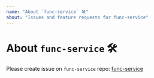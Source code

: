 ```yaml
---
name: "About `func-service` 🛠️"
about: "Issues and feature requests for func-service"
---
```


# About `func-service` 🛠️

Please create issue on `func-service` repo: [func-service](https://github.com/WittBulter/func-service)

